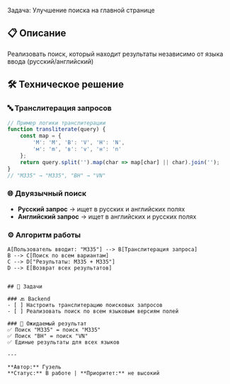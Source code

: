  Задача: Улучшение поиска на главной странице

## 📋 Описание
Реализовать поиск, который находит результаты независимо от языка ввода (русский/английский)

## 🛠 Техническое решение

### 🔤 Транслитерация запросов
```javascript
// Пример логики транслитерации
function transliterate(query) {
    const map = {
        'М': 'M', 'В': 'V', 'Н': 'N',
        'м': 'm', 'в': 'v', 'н': 'n'
    };
    return query.split('').map(char => map[char] || char).join('');
}
// "М335" → "M335", "ВН" → "VN"
```

### 🌐 Двуязычный поиск
- **Русский запрос** → ищет в русских и английских полях
- **Английский запрос** → ищет в английских и русских полях

### ⚙️ Алгоритм работы

    A[Пользователь вводит: "М335"] --> B[Транслитерация запроса]
    B --> C[Поиск по всем вариантам]
    C --> D["Результаты: М335 + M335"]
    D --> E[Возврат всех результатов]
```

## 📝 Задачи

### 🔙 Backend
- [ ] Настроить транслитерацию поисковых запросов
- [ ] Реализовать поиск по всем языковым версиям полей  

### 🎯 Ожидаемый результат
✅ Поиск "М335" = поиск "M335"  
✅ Поиск "ВН" = поиск "VN"  
✅ Единые результаты для всех языков

---

**Автор:** Гузель
**Статус:** В работе | **Приоритет:** не высокий
